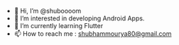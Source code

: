 - 👋 Hi, I’m @shuboooom
- 👀 I’m interested in developing Android Apps.
- 🌱 I’m currently learning Flutter
- 📫 How to reach me : shubhammourya80@gmail.com

<!---
shuboooom/shuboooom is a ✨ special ✨ repository because its `README.md` (this file) appears on your GitHub profile.
You can click the Preview link to take a look at your changes.
--->
